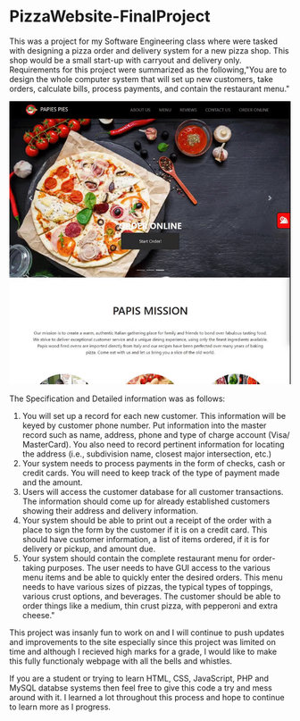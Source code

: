 # PizzaWebsite-FinalProject
This was a project for my Software Engineering class where were tasked with designing a pizza order and delivery system for a new pizza shop. This shop would be a small start-up with carryout and delivery only. Requirements for this project were summarized as the following,"You are to design the whole computer system that will set up new customers, take orders, calculate bills, process payments, and contain the restaurant menu." 

![Home Web Demo](https://github.com/JaymeAlann/PizzaWebsite-FinalProject/blob/master/FinalProject/img/README_Gif.gif "Home Demo")

The Specification and Detailed information was as follows:

1. You will set up a record for each new customer. This information will be keyed by customer phone number. Put information into the master record such as name, address, phone and type of charge account (Visa/ MasterCard). You also need to record pertinent information for locating the address (i.e., subdivision name, closest major intersection, etc.)
2. Your system needs to process payments in the form of checks, cash or credit cards. You will need to keep track of the type of payment made and the amount.
3. Users will access the customer database for all customer transactions. The information should come up for already established customers showing their address and delivery information.
4. Your system should be able to print out a receipt of the order with a place to sign the form by the customer if it is on a credit card. This should have customer information, a list of items ordered, if it is for delivery or pickup, and amount due.
5. Your system should contain the complete restaurant menu for order-taking purposes. The user needs to have GUI access to the various menu items and be able to quickly enter the desired orders. This menu needs to have various sizes of pizzas, the typical types of toppings, various crust options, and beverages. The customer should be able to order things like a medium, thin crust pizza, with pepperoni and extra cheese."

This project was insanly fun to work on and I will continue to push updates and improvements to the site especially since this project was limited on time and although I recieved high marks for a grade, I would like to make this fully functionaly webpage with all the bells and whistles. 

If you are a student or trying to learn HTML, CSS, JavaScript, PHP and MySQL databse systems then feel free to give this code a try and mess around with it. I learned a lot throughout this process and hope to continue to learn more as I progress. 
